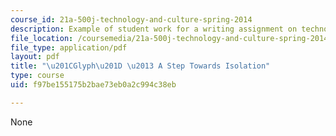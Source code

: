 ```yaml
---
course_id: 21a-500j-technology-and-culture-spring-2014
description: Example of student work for a writing assignment on technology and identity.
file_location: /coursemedia/21a-500j-technology-and-culture-spring-2014/f97be155175b2bae73eb0a2c994c38eb_MIT21A_500JS14_the_glyph.pdf
file_type: application/pdf
layout: pdf
title: "\u201CGlyph\u201D \u2013 A Step Towards Isolation"
type: course
uid: f97be155175b2bae73eb0a2c994c38eb

---
```

None